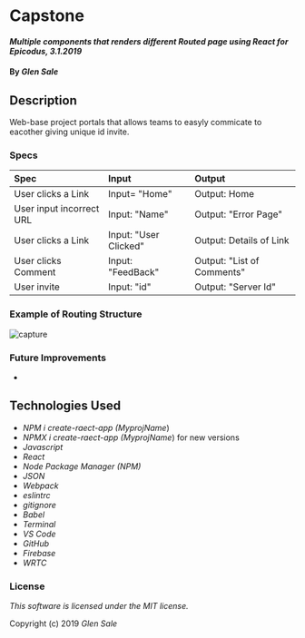 # Capstone

#### _Multiple components that renders different Routed page using React for Epicodus, 3.1.2019_


#### By _Glen Sale_

## Description
Web-base project portals that allows teams to easyly commicate to eacother giving unique id invite.


### Specs
| Spec | Input | Output |
| :-------------    | :------------- | :-------------|
| User clicks a Link  | Input= "Home" | Output: Home |
| User input incorrect URL| Input: "Name" | Output: "Error Page"  |
| User clicks a Link | Input: "User Clicked" | Output: Details of Link |
| User clicks Comment | Input: "FeedBack" | Output: "List of Comments"|
| User invite | Input: "id" | Output: "Server Id"|

### Example of Routing Structure


![capture](https://user-images.githubusercontent.com/43967399/53666213-5c80a480-3c22-11e9-820c-db05660e0d50.PNG)



### Future Improvements
* 

## Technologies Used
* _NPM i create-raect-app (MyprojName_)
* _NPMX i create-raect-app (MyprojName_) for new versions
* _Javascript_
* _React_
* _Node Package Manager (NPM)_
* _JSON_
* _Webpack_
* _eslintrc_
* _gitignore_
* _Babel_
* _Terminal_
* _VS Code_
* _GitHub_
* _Firebase_
* _WRTC_

### License

*This software is licensed under the MIT license.*

Copyright (c) 2019  _Glen Sale_